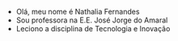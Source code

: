 - Olá, meu nome é Nathalia Fernandes
- Sou professora na E.E. José Jorge do Amaral
- Leciono a disciplina de Tecnologia e Inovação


<!---
ProfNathMath/ProfNathMath is a ✨ special ✨ repository because its `README.md` (this file) appears on your GitHub profile.
You can click the Preview link to take a look at your changes.
--->
